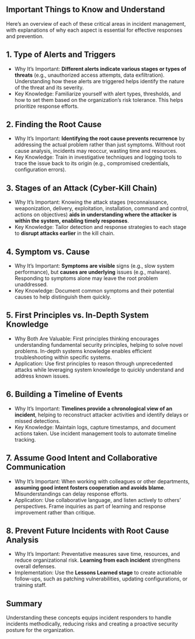 ## Important Things to Know and Understand
Here’s an overview of each of these critical areas in incident management, with explanations of why each aspect is essential for effective responses and prevention.

## 1. Type of Alerts and Triggers
  - Why It’s Important: **Different alerts indicate various stages or types of threats** (e.g., unauthorized access attempts, data exfiltration). Understanding how these alerts are triggered helps identify the nature of the threat and its severity.
  - Key Knowledge: Familiarize yourself with alert types, thresholds, and how to set them based on the organization’s risk tolerance. This helps prioritize response efforts.

## 2. Finding the Root Cause
  - Why It’s Important: **Identifying the root cause prevents recurrence** by addressing the actual problem rather than just symptoms. Without root cause analysis, incidents may reoccur, wasting time and resources.
  - Key Knowledge: Train in investigative techniques and logging tools to trace the issue back to its origin (e.g., compromised credentials, configuration errors).

## 3. Stages of an Attack (Cyber-Kill Chain)
  - Why It’s Important: Knowing the attack stages (reconnaissance, weaponization, delivery, exploitation, installation, command and control, actions on objectives) **aids in understanding where the attacker is within the system, enabling timely responses**.
  - Key Knowledge: Tailor detection and response strategies to each stage to **disrupt attacks earlier** in the kill chain.

## 4. Symptom vs. Cause
  - Why It’s Important: **Symptoms are visible** signs (e.g., slow system performance), but **causes are underlying** issues (e.g., malware). Responding to symptoms alone may leave the root problem unaddressed.
  - Key Knowledge: Document common symptoms and their potential causes to help distinguish them quickly.

## 5. First Principles vs. In-Depth System Knowledge
  - Why Both Are Valuable: First principles thinking encourages understanding fundamental security principles, helping to solve novel problems. In-depth systems knowledge enables efficient troubleshooting within specific systems.
  - Application: Use first principles to reason through unprecedented attacks while leveraging system knowledge to quickly understand and address known issues.

## 6. Building a Timeline of Events
  - Why It’s Important: **Timelines provide a chronological view of an incident**, helping to reconstruct attacker activities and identify delays or missed detections.
  - Key Knowledge: Maintain logs, capture timestamps, and document actions taken. Use incident management tools to automate timeline tracking.

## 7. Assume Good Intent and Collaborative Communication
  - Why It’s Important: When working with colleagues or other departments, **assuming good intent fosters cooperation and avoids blame**. Misunderstandings can delay response efforts.
  - Application: Use collaborative language, and listen actively to others’ perspectives. Frame inquiries as part of learning and response improvement rather than critique.

## 8. Prevent Future Incidents with Root Cause Analysis
  - Why It’s Important: Preventative measures save time, resources, and reduce organizational risk. **Learning from each incident** strengthens overall defenses.
  - Implementation: Use the **Lessons Learned stage** to create actionable follow-ups, such as patching vulnerabilities, updating configurations, or training staff.

## Summary
Understanding these concepts equips incident responders to handle incidents methodically, reducing risks and creating a proactive security posture for the organization.